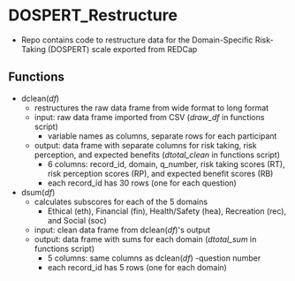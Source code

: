 # DOSPERT_Restructure
- Repo contains code to restructure data for the Domain-Specific Risk-Taking (DOSPERT) scale exported from REDCap

## Functions
- dclean(*df*) 
  - restructures the raw data frame from wide format to long format
  - input: raw data frame imported from CSV (*draw_df* in functions script)
    - variable names as columns, separate rows for each participant
  - output: data frame with separate columns for risk taking, risk perception, and expected benefits (*dtotal_clean* in functions script)
    - 6 columns: record_id, domain, q_number, risk taking scores (RT), risk perception scores (RP), and expected benefit scores (RB)
    - each record_id has 30 rows (one for each question)
- dsum(*df*)
  - calculates subscores for each of the 5 domains
    - Ethical (eth), Financial (fin), Health/Safety (hea), Recreation (rec), and Social (soc)
  - input: clean data frame from dclean(*df*)'s output
  - output: data frame with sums for each domain (*dtotal_sum* in functions script)
    - 5 columns: same columns as dclean(*df*) -question number
    - each record_id has 5 rows (one for each domain)

